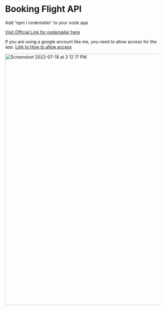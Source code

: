 # Booking Flight API

Add 'npm i nodemailer' to your node app

[Visit Official Link for nodemailer here](https://www.npmjs.com/package/nodemailer)

If you are using a google account like me, you need to allow access for the app. [Link to How to allow access](https://support.google.com/accounts/answer/185833#)





<img width="820" alt="Screenshot 2022-07-18 at 3 12 17 PM" src="https://user-images.githubusercontent.com/49677898/179530666-db443637-6f66-4f25-9114-71f9bf979292.png">
